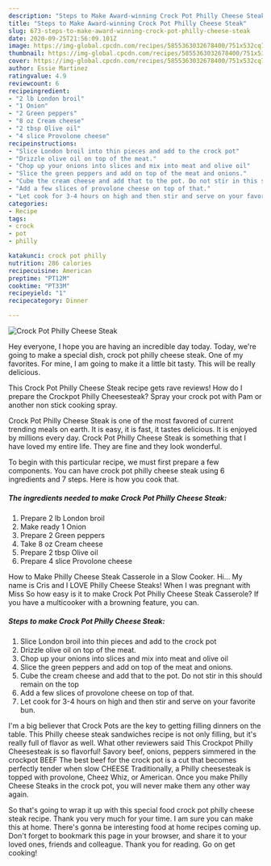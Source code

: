 ```yaml
---
description: "Steps to Make Award-winning Crock Pot Philly Cheese Steak"
title: "Steps to Make Award-winning Crock Pot Philly Cheese Steak"
slug: 673-steps-to-make-award-winning-crock-pot-philly-cheese-steak
date: 2020-09-25T21:56:09.101Z
image: https://img-global.cpcdn.com/recipes/5855363032678400/751x532cq70/crock-pot-philly-cheese-steak-recipe-main-photo.jpg
thumbnail: https://img-global.cpcdn.com/recipes/5855363032678400/751x532cq70/crock-pot-philly-cheese-steak-recipe-main-photo.jpg
cover: https://img-global.cpcdn.com/recipes/5855363032678400/751x532cq70/crock-pot-philly-cheese-steak-recipe-main-photo.jpg
author: Essie Martinez
ratingvalue: 4.9
reviewcount: 6
recipeingredient:
- "2 lb London broil"
- "1 Onion"
- "2 Green peppers"
- "8 oz Cream cheese"
- "2 tbsp Olive oil"
- "4 slice Provolone cheese"
recipeinstructions:
- "Slice London broil into thin pieces and add to the crock pot"
- "Drizzle olive oil on top of the meat."
- "Chop up your onions into slices and mix into meat and olive oil"
- "Slice the green peppers and add on top of the meat and onions."
- "Cube the cream cheese and add that to the pot. Do not stir in this should remain on the top"
- "Add a few slices of provolone cheese on top of that."
- "Let cook for 3-4 hours on high and then stir and serve on your favorite bun."
categories:
- Recipe
tags:
- crock
- pot
- philly

katakunci: crock pot philly 
nutrition: 286 calories
recipecuisine: American
preptime: "PT12M"
cooktime: "PT33M"
recipeyield: "1"
recipecategory: Dinner

---
```



![Crock Pot Philly Cheese Steak](https://img-global.cpcdn.com/recipes/5855363032678400/751x532cq70/crock-pot-philly-cheese-steak-recipe-main-photo.jpg)

Hey everyone, I hope you are having an incredible day today. Today, we're going to make a special dish, crock pot philly cheese steak. One of my favorites. For mine, I am going to make it a little bit tasty. This will be really delicious.

This Crock Pot Philly Cheese Steak recipe gets rave reviews! How do I prepare the Crockpot Philly Cheesesteak? Spray your crock pot with Pam or another non stick cooking spray.

Crock Pot Philly Cheese Steak is one of the most favored of current trending meals on earth. It is easy, it is fast, it tastes delicious. It is enjoyed by millions every day. Crock Pot Philly Cheese Steak is something that I have loved my entire life. They are fine and they look wonderful.


To begin with this particular recipe, we must first prepare a few components. You can have crock pot philly cheese steak using 6 ingredients and 7 steps. Here is how you cook that.

<!--inarticleads1-->

##### The ingredients needed to make Crock Pot Philly Cheese Steak:

1. Prepare 2 lb London broil
1. Make ready 1 Onion
1. Prepare 2 Green peppers
1. Take 8 oz Cream cheese
1. Prepare 2 tbsp Olive oil
1. Prepare 4 slice Provolone cheese


How to Make Philly Cheese Steak Casserole in a Slow Cooker. Hi… My name is Cris and I LOVE Philly Cheese Steaks! When I was pregnant with Miss So how easy is it to make Crock Pot Philly Cheese Steak Casserole? If you have a multicooker with a browning feature, you can. 

<!--inarticleads2-->

##### Steps to make Crock Pot Philly Cheese Steak:

1. Slice London broil into thin pieces and add to the crock pot
1. Drizzle olive oil on top of the meat.
1. Chop up your onions into slices and mix into meat and olive oil
1. Slice the green peppers and add on top of the meat and onions.
1. Cube the cream cheese and add that to the pot. Do not stir in this should remain on the top
1. Add a few slices of provolone cheese on top of that.
1. Let cook for 3-4 hours on high and then stir and serve on your favorite bun.


I&#39;m a big believer that Crock Pots are the key to getting filling dinners on the table. This Philly cheese steak sandwiches recipe is not only filling, but it&#39;s really full of flavor as well. What other reviewers said This Crockpot Philly Cheesesteak is so flavorful! Savory beef, onions, peppers simmered in the crockpot BEEF The best beef for the crock pot is a cut that becomes perfectly tender when slow CHEESE Traditionally, a Philly cheesesteak is topped with provolone, Cheez Whiz, or American. Once you make Philly Cheese Steaks in the crock pot, you will never make them any other way again. 

So that's going to wrap it up with this special food crock pot philly cheese steak recipe. Thank you very much for your time. I am sure you can make this at home. There's gonna be interesting food at home recipes coming up. Don't forget to bookmark this page in your browser, and share it to your loved ones, friends and colleague. Thank you for reading. Go on get cooking!
